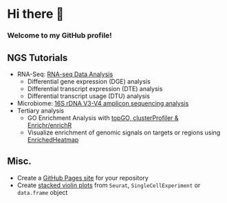 # Hi there 👋

### Welcome to my GitHub profile!

## NGS Tutorials

- RNA-Seq: [RNA-seq Data Analysis](https://ycl6.gitbook.io/guide-to-rna-seq-analysis/)
  - Differential gene expression (DGE) analysis
  - Differential transcript expression (DTE) analysis
  - Differential transcript usage (DTU) analysis
- Microbiome: [16S rDNA V3-V4 amplicon sequencing analysis](https://ycl6.github.io/16S-Demo/)
- Tertiary analysis
  - GO Enrichment Analysis with [topGO, clusterProfiler & Enrichr/enrichR](https://ycl6.github.io/GO-Enrichment-Analysis-Demo/)
  - Visualize enrichment of genomic signals on targets or regions using [EnrichedHeatmap](https://ycl6.github.io/EnrichedHeatmap-Demo/)

## Misc.

- Create a [GitHub Pages site](https://ycl6.github.io/GitHub-Pages-Demo/) for your repository
- Create [stacked violin plots](https://ycl6.github.io/StackedVlnPlot/) from `Seurat`, `SingleCellExperiment`  or `data.frame` object

<!--
**ycl6/ycl6** is a ✨ _special_ ✨ repository because its `README.md` (this file) appears on your GitHub profile.

Here are some ideas to get you started:

- 🔭 I’m currently working on ...
- 🌱 I’m currently learning ...
- 👯 I’m looking to collaborate on ...
- 🤔 I’m looking for help with ...
- 💬 Ask me about ...
- 📫 How to reach me: ...
- 😄 Pronouns: ...
- ⚡ Fun fact: ...
-->
